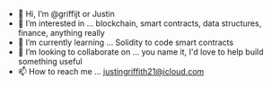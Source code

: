- 👋 Hi, I’m @griffijt or Justin
- 👀 I’m interested in ... blockchain, smart contracts, data structures, finance, anything really
- 🌱 I’m currently learning ... Solidity to code smart contracts
- 💞️ I’m looking to collaborate on ... you name it, I'd love to help build something useful
- 📫 How to reach me ... justingriffith21@icloud.com

<!---
griffijt/griffijt is a ✨ special ✨ repository because its `README.md` (this file) appears on your GitHub profile.
You can click the Preview link to take a look at your changes.
--->
